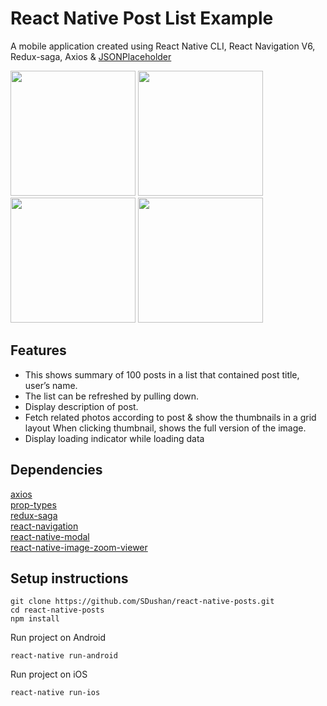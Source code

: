 # React Native Post List Example

A mobile application created using React Native CLI, React Navigation V6, Redux-saga, Axios & [JSONPlaceholder]( https://jsonplaceholder.typicode.com)

<img src="https://user-images.githubusercontent.com/10815317/138746241-4cbc3118-4a89-4ab4-a2ed-ffafcf73575a.png" width="200"> <img src="https://user-images.githubusercontent.com/10815317/138746263-a175187c-c7d7-4b1a-9c4d-24a31da8318f.png" width="200"> <img src="https://user-images.githubusercontent.com/10815317/138746276-77f13c36-e4f5-447b-883a-b4bf932fd555.png" width="200"> <img src="https://user-images.githubusercontent.com/10815317/138746283-02ed7023-6505-4cab-b06c-ac9aca15773f.png" width="200">

## Features
* This shows summary of 100 posts in a list that contained post title, user’s name.
* The list can be refreshed by pulling down.
* Display description of post.
* Fetch related photos according to post & show the thumbnails in a grid layout When clicking thumbnail, shows the full version of the image.
* Display loading indicator while loading data

## Dependencies
[axios]( https://www.npmjs.com/package/axios/)\
[prop-types]( https://www.npmjs.com/package/prop-types)\
[redux-saga]( https://redux-saga.js.org/)\
[react-navigation]( https://reactnavigation.org/)\
[react-native-modal]( https://github.com/react-native-community/react-native-modal)\
[react-native-image-zoom-viewer]( https://github.com/ascoders/react-native-image-viewer)

## Setup instructions
```
git clone https://github.com/SDushan/react-native-posts.git
cd react-native-posts
npm install
```
Run project on Android
```
react-native run-android
```
Run project on iOS
```
react-native run-ios
